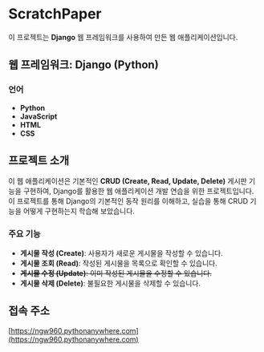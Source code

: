 # ScratchPaper

이 프로젝트는 **Django** 웹 프레임워크를 사용하여 만든 웹 애플리케이션입니다.

## 웹 프레임워크: Django (Python)

### 언어 ###
- **Python**
- **JavaScript**
- **HTML**
- **CSS**

## 프로젝트 소개

이 웹 애플리케이션은 기본적인 **CRUD (Create, Read, Update, Delete)** 게시판 기능을 구현하여, Django를 활용한 웹 애플리케이션 개발 연습을 위한 프로젝트입니다. 
이 프로젝트를 통해 Django의 기본적인 동작 원리를 이해하고, 실습을 통해 CRUD 기능을 어떻게 구현하는지 학습해 보았습니다.

### 주요 기능

- **게시물 작성 (Create)**: 사용자가 새로운 게시물을 작성할 수 있습니다.
- **게시물 조회 (Read)**: 작성된 게시물을 목록으로 확인할 수 있습니다.
- ~~**게시물 수정 (Update)**: 이미 작성된 게시물을 수정할 수 있습니다.~~
- **게시물 삭제 (Delete)**: 불필요한 게시물을 삭제할 수 있습니다.

## 접속 주소

[https://ngw960.pythonanywhere.com](https://ngw960.pythonanywhere.com)
